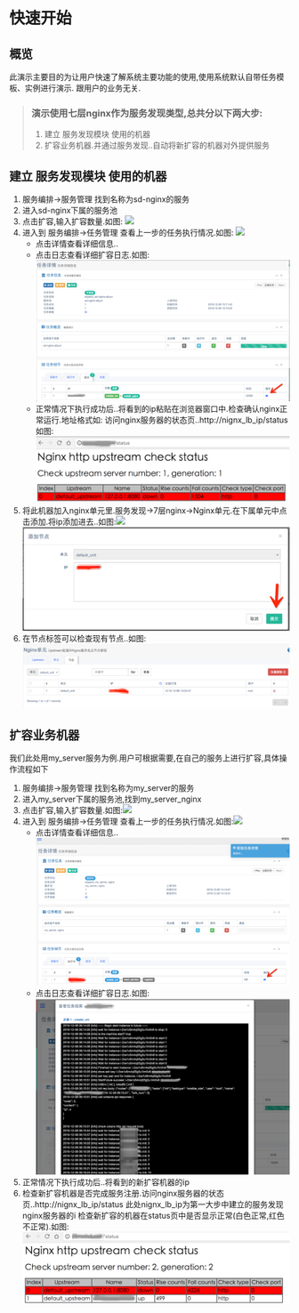 # 快速开始

## 概览

此演示主要目的为让用户快速了解系统主要功能的使用,使用系统默认自带任务模板、实例进行演示. 跟用户的业务无关.

>### 演示使用七层nginx作为服务发现类型,总共分以下两大步:  
> 1. 建立 服务发现模块 使用的机器  
> 2. 扩容业务机器.并通过服务发现..自动将新扩容的机器对外提供服务


## 建立 服务发现模块 使用的机器

 1. 服务编排->服务管理 找到名称为sd-nginx的服务
 2. 进入sd-nginx下属的服务池
 3. 点击扩容,输入扩容数量.如图:
 ![](media/1481119046.png)
 4. 进入到 服务编排->任务管理 查看上一步的任务执行情况.如图:
  ![](media/1481119231.png)
    * 点击详情查看详细信息..
    * 点击日志查看详细扩容日志.如图:
    ![](media/1481119363.png)
    * 正常情况下执行成功后..将看到的ip粘贴在浏览器窗口中.检查确认nginx正常运行.地址格式如:
    访问nginx服务器的状态页..http://nignx_lb_ip/status
    如图:![](media/1481176002.png)
 5. 将此机器加入nginx单元里.服务发现->7层nginx->Nginx单元.在下属单元中点击添加.将ip添加进去..如图:![](media/1481176247.png)
 ![](media/1481176393.png)
 6. 在节点标签可以检查现有节点..如图:
 ![](media/1481176454.png)
 

## 扩容业务机器
我们此处用my_server服务为例.用户可根据需要,在自己的服务上进行扩容,具体操作流程如下

 1. 服务编排->服务管理 找到名称为my_server的服务
 2. 进入my_server下属的服务池,找到my_server_nginx
 3. 点击扩容,输入扩容数量.如图:![](media/1481177591.png)
 4. 进入到 服务编排->任务管理 查看上一步的任务执行情况.如图:![](media/1481177689.png)
    * 点击详情查看详细信息..![](media/1481177771.png)
    * 点击日志查看详细扩容日志.如图:![](media/1481178122.png)
 5. 正常情况下执行成功后..将看到的新扩容机器的ip
 6. 检查新扩容机器是否完成服务注册.访问nginx服务器的状态页..http://nignx_lb_ip/status
此处nignx_lb_ip为第一大步中建立的服务发现nginx服务器的i
检查新扩容的机器在status页中是否显示正常(白色正常,红色不正常).如图:
![](media/1481178384.png)
